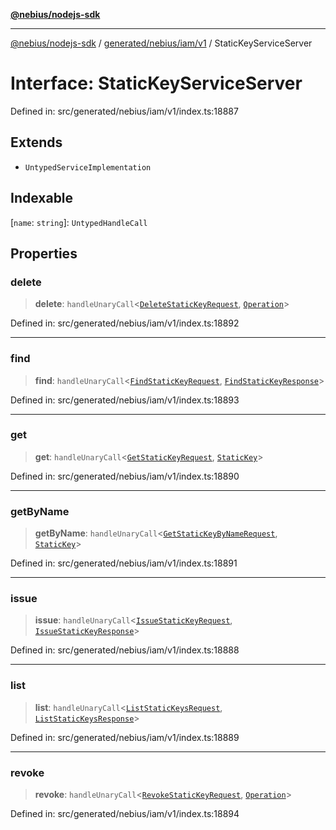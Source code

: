 [**@nebius/nodejs-sdk**](../../../../../README.md)

***

[@nebius/nodejs-sdk](../../../../../README.md) / [generated/nebius/iam/v1](../README.md) / StaticKeyServiceServer

# Interface: StaticKeyServiceServer

Defined in: src/generated/nebius/iam/v1/index.ts:18887

## Extends

- `UntypedServiceImplementation`

## Indexable

\[`name`: `string`\]: `UntypedHandleCall`

## Properties

### delete

> **delete**: `handleUnaryCall`\<[`DeleteStaticKeyRequest`](DeleteStaticKeyRequest.md), [`Operation`](../../../common/v1/interfaces/Operation.md)\>

Defined in: src/generated/nebius/iam/v1/index.ts:18892

***

### find

> **find**: `handleUnaryCall`\<[`FindStaticKeyRequest`](FindStaticKeyRequest.md), [`FindStaticKeyResponse`](FindStaticKeyResponse.md)\>

Defined in: src/generated/nebius/iam/v1/index.ts:18893

***

### get

> **get**: `handleUnaryCall`\<[`GetStaticKeyRequest`](GetStaticKeyRequest.md), [`StaticKey`](StaticKey.md)\>

Defined in: src/generated/nebius/iam/v1/index.ts:18890

***

### getByName

> **getByName**: `handleUnaryCall`\<[`GetStaticKeyByNameRequest`](GetStaticKeyByNameRequest.md), [`StaticKey`](StaticKey.md)\>

Defined in: src/generated/nebius/iam/v1/index.ts:18891

***

### issue

> **issue**: `handleUnaryCall`\<[`IssueStaticKeyRequest`](IssueStaticKeyRequest.md), [`IssueStaticKeyResponse`](IssueStaticKeyResponse.md)\>

Defined in: src/generated/nebius/iam/v1/index.ts:18888

***

### list

> **list**: `handleUnaryCall`\<[`ListStaticKeysRequest`](ListStaticKeysRequest.md), [`ListStaticKeysResponse`](ListStaticKeysResponse.md)\>

Defined in: src/generated/nebius/iam/v1/index.ts:18889

***

### revoke

> **revoke**: `handleUnaryCall`\<[`RevokeStaticKeyRequest`](RevokeStaticKeyRequest.md), [`Operation`](../../../common/v1/interfaces/Operation.md)\>

Defined in: src/generated/nebius/iam/v1/index.ts:18894
